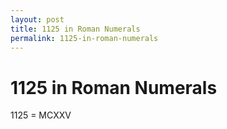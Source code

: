 ```yaml
---
layout: post
title: 1125 in Roman Numerals
permalink: 1125-in-roman-numerals
---
```


# 1125 in Roman Numerals

1125 = MCXXV

